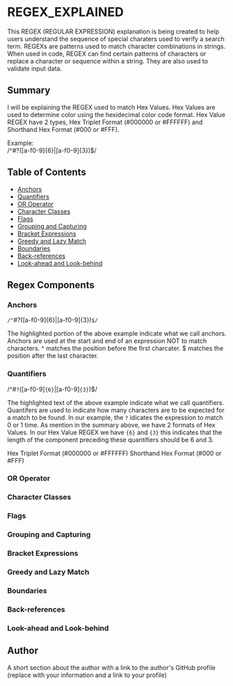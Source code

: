 # REGEX_EXPLAINED

This REGEX (REGULAR EXPRESSION) explanation is being created to help users understand the sequence of special charaters used to verify a search term. REGEXs are patterns used to match character combinations in strings. When used in code, REGEX can find certain patterns of characters or replace a character or sequence within a string. They are also used to validate input data.

## Summary

I will be explaining the REGEX used to match Hex Values. Hex Values are used to determine color using the hexidecimal color code format. Hex Value REGEX have 2 types, Hex Triplet Format (#000000 or #FFFFFF) and Shorthand Hex Format (#000 or #FFF).

Example:    
/^#?([a-f0-9]{6}|[a-f0-9]{3})$/

## Table of Contents

- [Anchors](#anchors)
- [Quantifiers](#quantifiers)
- [OR Operator](#or-operator)
- [Character Classes](#character-classes)
- [Flags](#flags)
- [Grouping and Capturing](#grouping-and-capturing)
- [Bracket Expressions](#bracket-expressions)
- [Greedy and Lazy Match](#greedy-and-lazy-match)
- [Boundaries](#boundaries)
- [Back-references](#back-references)
- [Look-ahead and Look-behind](#look-ahead-and-look-behind)

## Regex Components

### Anchors
`/^`#?([a-f0-9]{6}|[a-f0-9]{3})`$/`

The highlighted portion of the above example indicate what we call anchors. Anchors are used at the start and end of an expression NOT to match characters. ^ matches the position before the first charcater. $ matches the position after the last character.

### Quantifiers
/^#`?`([a-f0-9]`{6}`|[a-f0-9]`{3}`)$/

The highlighted text of the above example indicate what we call quantifiers. Quantifers are used to indicate how many characters are to be expected for a match to be found. In our example, the `?` idicates the expression to match 0 or 1 time. As mention in the summary above, we have 2 formats of Hex Values. In our Hex Value REGEX we have `{6}` and `{3}` this indicates that the length of the component preceding these quantifiers should be 6 and 3.

Hex Triplet Format (#000000 or #FFFFFF) Shorthand Hex Format (#000 or #FFF)


### OR Operator

### Character Classes

### Flags

### Grouping and Capturing

### Bracket Expressions

### Greedy and Lazy Match

### Boundaries

### Back-references

### Look-ahead and Look-behind

## Author

A short section about the author with a link to the author's GitHub profile (replace with your information and a link to your profile)
